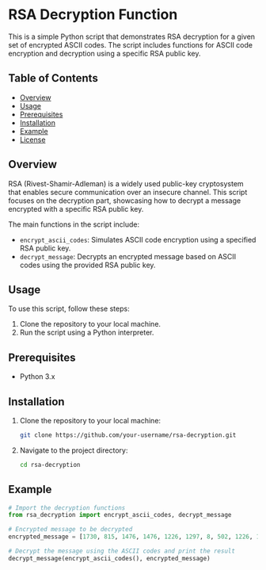 # RSA Decryption Function

This is a simple Python script that demonstrates RSA decryption for a given set of encrypted ASCII codes. The script includes functions for ASCII code encryption and decryption using a specific RSA public key.

## Table of Contents

- [Overview](#overview)
- [Usage](#usage)
- [Prerequisites](#prerequisites)
- [Installation](#installation)
- [Example](#example)
- [License](#license)

## Overview

RSA (Rivest-Shamir-Adleman) is a widely used public-key cryptosystem that enables secure communication over an insecure channel. This script focuses on the decryption part, showcasing how to decrypt a message encrypted with a specific RSA public key.

The main functions in the script include:
- `encrypt_ascii_codes`: Simulates ASCII code encryption using a specified RSA public key.
- `decrypt_message`: Decrypts an encrypted message based on ASCII codes using the provided RSA public key.

## Usage

To use this script, follow these steps:

1. Clone the repository to your local machine.
2. Run the script using a Python interpreter.

## Prerequisites

- Python 3.x

## Installation

1. Clone the repository to your local machine:

    ```bash
    git clone https://github.com/your-username/rsa-decryption.git
    ```

2. Navigate to the project directory:

    ```bash
    cd rsa-decryption
    ```

## Example

```python
# Import the decryption functions
from rsa_decryption import encrypt_ascii_codes, decrypt_message

# Encrypted message to be decrypted
encrypted_message = [1730, 815, 1476, 1476, 1226, 1297, 8, 502, 1226, 1520, 1476, 2303, 900]

# Decrypt the message using the ASCII codes and print the result
decrypt_message(encrypt_ascii_codes(), encrypted_message)
